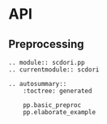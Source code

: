 # API

## Preprocessing

```{eval-rst}
.. module:: scdori.pp
.. currentmodule:: scdori

.. autosummary::
    :toctree: generated

    pp.basic_preproc
    pp.elaborate_example
```
